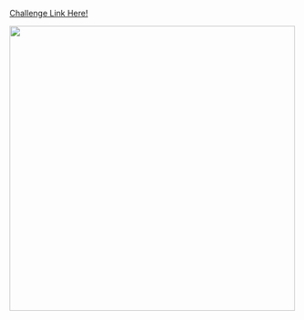 <a href="https://8weeksqlchallenge.com/case-study-7/"> Challenge Link Here!

<a href="url"><img src="https://8weeksqlchallenge.com/images/case-study-designs/7.png" align="center" height="500"  ></a>




